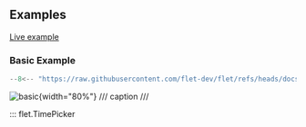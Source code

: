 ## Examples

[Live example](https://flet-controls-gallery.fly.dev/dialogs/timepicker)

### Basic Example

```python
--8<-- "https://raw.githubusercontent.com/flet-dev/flet/refs/heads/docs/fix-links/sdk/python/examples/controls/time-picker/basic.py"
```

![basic](https://raw.githubusercontent.com/flet-dev/flet/docs/fix-links/sdk/python/examples/controls/time-picker/media/basic.png){width="80%"}
/// caption
///

::: flet.TimePicker
